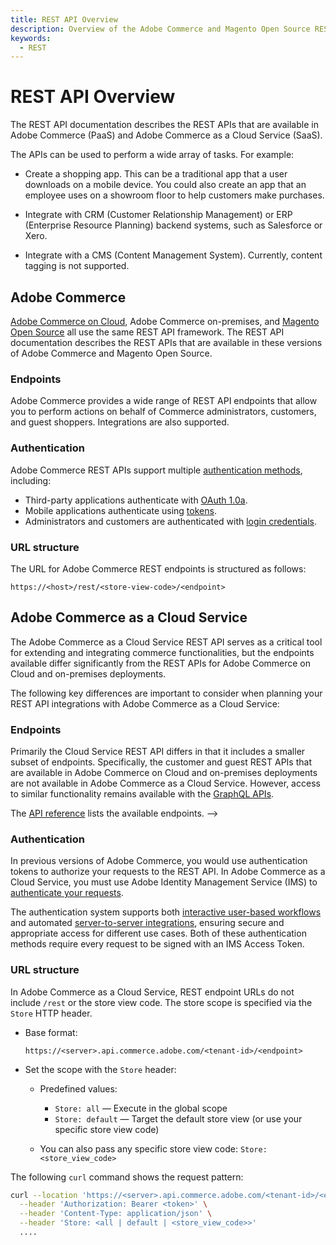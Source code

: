 ```yaml
---
title: REST API Overview
description: Overview of the Adobe Commerce and Magento Open Source REST API documentation.
keywords:
  - REST
--- 
```

 
# REST API Overview

The REST API documentation describes the REST APIs that are available in Adobe Commerce (PaaS) and Adobe Commerce as a Cloud Service (SaaS).

The APIs can be used to perform a wide array of tasks. For example:

*  Create a shopping app. This can be a traditional app that a user downloads on a mobile device. You could also create an app that an employee uses on a showroom floor to help customers make purchases.

*  Integrate with CRM (Customer Relationship Management) or ERP (Enterprise Resource Planning) backend systems, such as Salesforce or Xero.

*  Integrate with a CMS (Content Management System). Currently, content tagging is not supported.

## Adobe Commerce

<Edition name="paas" />

[Adobe Commerce on Cloud](https://experienceleague.adobe.com/en/docs/commerce-on-cloud/user-guide/overview?lang=en), Adobe Commerce on-premises, and [Magento Open Source](https://experienceleague.adobe.com/docs/magento-open-source/user-guide/overview/overview.html?lang=en) all use the same REST API framework. The REST API documentation describes the REST APIs that are available in these versions of Adobe Commerce and Magento Open Source.

### Endpoints

Adobe Commerce provides a wide range of REST API endpoints that allow you to perform actions on behalf of Commerce administrators, customers, and guest shoppers. Integrations are also supported.

### Authentication

Adobe Commerce REST APIs support multiple [authentication methods](../get-started/authentication/index.md), including:

*  Third-party applications authenticate with [OAuth 1.0a](../get-started/authentication/gs-authentication-oauth.md).
*  Mobile applications authenticate using [tokens](../get-started/authentication/gs-authentication-token.md).
*  Administrators and customers are authenticated with [login credentials](../get-started/authentication/gs-authentication-token.md).

### URL structure

The URL for Adobe Commerce REST endpoints is structured as follows:

`https://<host>/rest/<store-view-code>/<endpoint>`

## Adobe Commerce as a Cloud Service

<Edition name="saas" />

The Adobe Commerce as a Cloud Service REST API serves as a critical tool for extending and integrating commerce functionalities, but the endpoints available differ significantly from the REST APIs for Adobe Commerce on Cloud and on-premises deployments.

The following key differences are important to consider when planning your REST API integrations with Adobe Commerce as a Cloud Service:

### Endpoints

Primarily the Cloud Service REST API differs in that it includes a smaller subset of endpoints. Specifically, the customer and guest REST APIs that are available in Adobe Commerce on Cloud and on-premises deployments are not available in Adobe Commerce as a Cloud Service. However, access to similar functionality remains available with the [GraphQL APIs](../graphql/index.md).

The [API reference](../reference/rest/saas.md) lists the available endpoints. -->

### Authentication

In previous versions of Adobe Commerce, you would use authentication tokens to authorize your requests to the REST API. In Adobe Commerce as a Cloud Service, you must use Adobe Identity Management Service (IMS) to [authenticate your requests](./authentication/index.md).

The authentication system supports both [interactive user-based workflows](./authentication/user.md) and automated [server-to-server integrations](./authentication/server-to-server.md), ensuring secure and appropriate access for different use cases. Both of these authentication methods require every request to be signed with an IMS Access Token.

### URL structure

In Adobe Commerce as a Cloud Service, REST endpoint URLs do not include `/rest` or the store view code. The store scope is specified via the `Store` HTTP header.

* Base format:

  `https://<server>.api.commerce.adobe.com/<tenant-id>/<endpoint>`

* Set the scope with the `Store` header:

  * Predefined values:

    * `Store: all` — Execute in the global scope
    * `Store: default` — Target the default store view (or use your specific store view code)

  * You can also pass any specific store view code: `Store: <store_view_code>`

The following `curl` command shows the request pattern:

```bash
curl --location 'https://<server>.api.commerce.adobe.com/<tenant-id>/<endpoint>' \
  --header 'Authorization: Bearer <token>' \
  --header 'Content-Type: application/json' \
  --header 'Store: <all | default | <store_view_code>>'
  ....
```
